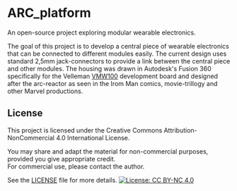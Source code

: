 # ARC_platform
An open-source project exploring modular wearable electronics.

The goal of this project is to develop a central piece of wearable electronics that can be connected to different modules easily. The current design uses standard 2,5mm jack-connectors to provide a link between the central piece and other modules.
The housing was drawn in Autodesk's Fusion 360 specifically for the Velleman [VMW100](https://www.velleman.eu/products/view/brightdot-wearable-development-board-vmw100/?id=440494) development board and designed after the arc-reactor as seen in the Irom Man comics, movie-trillogy and other Marvel productions.

## License

This project is licensed under the Creative Commons Attribution-NonCommercial 4.0 International License.

You may share and adapt the material for non-commercial purposes, provided you give appropriate credit.  
For commercial use, please contact the author.

See the [LICENSE](LICENSE) file for more details.
[![License: CC BY-NC 4.0](https://licensebuttons.net/l/by-nc/4.0/88x31.png)](https://creativecommons.org/licenses/by-nc/4.0/)
